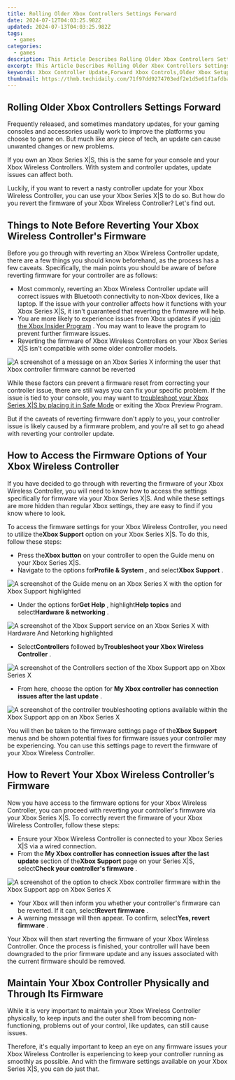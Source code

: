 ```yaml
---
title: Rolling Older Xbox Controllers Settings Forward
date: 2024-07-12T04:03:25.982Z
updated: 2024-07-13T04:03:25.982Z
tags:
  - games
categories:
  - games
description: This Article Describes Rolling Older Xbox Controllers Settings Forward
excerpt: This Article Describes Rolling Older Xbox Controllers Settings Forward
keywords: Xbox Controller Update,Forward Xbox Controls,Older Xbox Setup,Roll Older XBox,Xbox Controller Advance,Reset Old Xbox Controllers,Old Xbox Button Reconfigure
thumbnail: https://thmb.techidaily.com/71f97dd9274703edf2e1d5e61f1afdbaca75ab6c6c70ddf26d28f8e813f8a89f.jpg
---
```


## Rolling Older Xbox Controllers Settings Forward

 Frequently released, and sometimes mandatory updates, for your gaming consoles and accessories usually work to improve the platforms you choose to game on. But much like any piece of tech, an update can cause unwanted changes or new problems.

 If you own an Xbox Series X|S, this is the same for your console and your Xbox Wireless Controllers. With system and controller updates, update issues can affect both.

 Luckily, if you want to revert a nasty controller update for your Xbox Wireless Controller, you can use your Xbox Series X|S to do so. But how do you revert the firmware of your Xbox Wireless Controller? Let's find out.

## Things to Note Before Reverting Your Xbox Wireless Controller's Firmware

 Before you go through with reverting an Xbox Wireless Controller update, there are a few things you should know beforehand, as the process has a few caveats. Specifically, the main points you should be aware of before reverting firmware for your controller are as follows:

* Most commonly, reverting an Xbox Wireless Controller update will correct issues with Bluetooth connectivity to non-Xbox devices, like a laptop. If the issue with your controller affects how it functions with your Xbox Series X|S, it isn't guaranteed that reverting the firmware will help.
* You are more likely to experience issues from Xbox updates if you [join the Xbox Insider Program](https://www.makeuseof.com/how-to-join-xbox-insider/) . You may want to leave the program to prevent further firmware issues.
* Reverting the firmware of Xbox Wireless Controllers on your Xbox Series X|S isn't compatible with some older controller models.

![A screenshot of a message on an Xbox Series X informing the user that Xbox controller firmware cannot be reverted](https://static1.makeuseofimages.com/wordpress/wp-content/uploads/2023/10/screenshot-3112.jpg)

 While these factors can prevent a firmware reset from correcting your controller issue, there are still ways you can fix your specific problem. If the issue is tied to your console, you may want to [troubleshoot your Xbox Series X|S by placing it in Safe Mode](https://www.makeuseof.com/xbox-xs-safe-mode-startup-troubleshooter/) or exiting the Xbox Preview Program.

 But if the caveats of reverting firmware don't apply to you, your controller issue is likely caused by a firmware problem, and you're all set to go ahead with reverting your controller update.

## How to Access the Firmware Options of Your Xbox Wireless Controller

 If you have decided to go through with reverting the firmware of your Xbox Wireless Controller, you will need to know how to access the settings specifically for firmware via your Xbox Series X|S. And while these settings are more hidden than regular Xbox settings, they are easy to find if you know where to look.

 To access the firmware settings for your Xbox Wireless Controller, you need to utilize the**Xbox Support** option on your Xbox Series X|S. To do this, follow these steps:

* Press the**Xbox button** on your controller to open the Guide menu on your Xbox Series X|S.
* Navigate to the options for**Profile & System** , and select**Xbox Support** .

![A screenshot of the Guide menu on an Xbox Series X with the option for Xbox Support highlighted](https://static1.makeuseofimages.com/wordpress/wp-content/uploads/2023/10/screenshot-3117.jpg)

* Under the options for**Get Help** , highlight**Help topics** and select**Hardware & networking** .

![A screenshot of the Xbox Support service on an Xbox Series X with Hardware And Netorking highlighted](https://static1.makeuseofimages.com/wordpress/wp-content/uploads/2023/10/screenshot-3120.jpg)

* Select**Controllers** followed by**Troubleshoot your Xbox Wireless Controller** .

![A screenshot of the Controllers section of the Xbox Support app on Xbox Series X](https://static1.makeuseofimages.com/wordpress/wp-content/uploads/2023/10/screenshot-3123.jpg)

* From here, choose the option for **My Xbox controller has connection issues after the last update** .

![A screenshot of the controller troubleshooting options available within the Xbox Support app on an Xbox Series X](https://static1.makeuseofimages.com/wordpress/wp-content/uploads/2023/10/screenshot-3126.jpg)

 You will then be taken to the firmware settings page of the**Xbox Support** menus and be shown potential fixes for firmware issues your controller may be experiencing. You can use this settings page to revert the firmware of your Xbox Wireless Controller.

## How to Revert Your Xbox Wireless Controller’s Firmware

 Now you have access to the firmware options for your Xbox Wireless Controller, you can proceed with reverting your controller's firmware via your Xbox Series X|S. To correctly revert the firmware of your Xbox Wireless Controller, follow these steps:

* Ensure your Xbox Wireless Controller is connected to your Xbox Series X|S via a wired connection.
* From the **My Xbox controller has connection issues after the last update** section of the**Xbox Support** page on your Series X|S, select**Check your controller's firmware** .

![A screenshot of the option to check Xbox controller firmware within the Xbox Support app on Xbox Series X](https://static1.makeuseofimages.com/wordpress/wp-content/uploads/2023/10/screenshot-3129.jpg)

* Your Xbox will then inform you whether your controller's firmware can be reverted. If it can, select**Revert firmware** .
* A warning message will then appear. To confirm, select**Yes, revert firmware** .

 Your Xbox will then start reverting the firmware of your Xbox Wireless Controller. Once the process is finished, your controller will have been downgraded to the prior firmware update and any issues associated with the current firmware should be removed.

## Maintain Your Xbox Controller Physically and Through Its Firmware

 While it is very important to maintain your Xbox Wireless Controller physically, to keep inputs and the outer shell from becoming non-functioning, problems out of your control, like updates, can still cause issues.

 Therefore, it's equally important to keep an eye on any firmware issues your Xbox Wireless Controller is experiencing to keep your controller running as smoothly as possible. And with the firmware settings available on your Xbox Series X|S, you can do just that.


<ins class="adsbygoogle"
     style="display:block"
     data-ad-format="autorelaxed"
     data-ad-client="ca-pub-7571918770474297"
     data-ad-slot="1223367746"></ins>



<ins class="adsbygoogle"
     style="display:block"
     data-ad-client="ca-pub-7571918770474297"
     data-ad-slot="8358498916"
     data-ad-format="auto"
     data-full-width-responsive="true"></ins>




